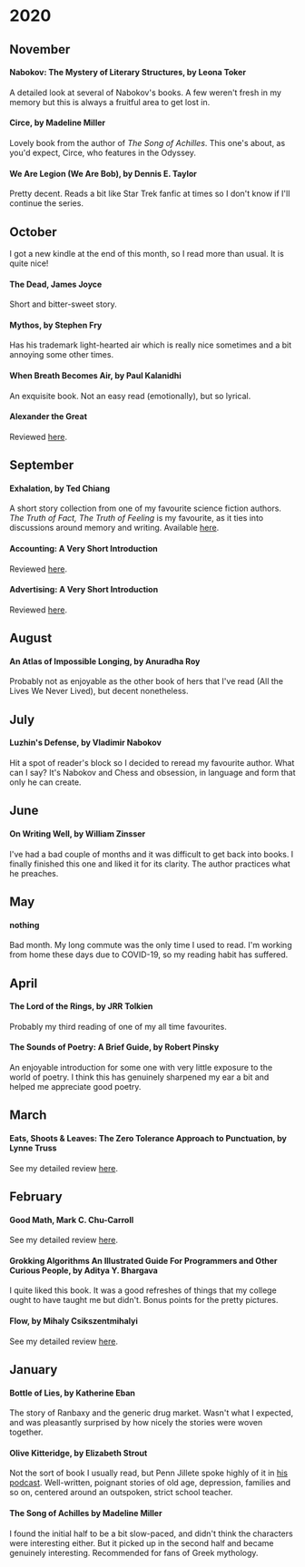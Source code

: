 # 2020

## November

#### Nabokov: The Mystery of Literary Structures, by Leona Toker

A detailed look at several of Nabokov's books. A few weren't fresh in my memory
but this is always a fruitful area to get lost in.

#### Circe, by Madeline Miller

Lovely book from the author of *The Song of Achilles*. This one's about, as you'd expect, Circe, who features in the Odyssey.

#### We Are Legion (We Are Bob), by Dennis E. Taylor 

Pretty decent. Reads a bit like Star Trek fanfic at times so I don't know if I'll continue the series.

## October

I got a new kindle at the end of this month, so I read more than usual. It is quite nice!

#### The Dead, James Joyce

Short and bitter-sweet story.

#### Mythos, by Stephen Fry

Has his trademark light-hearted air which is really nice sometimes and a bit annoying some other times.

#### When Breath Becomes Air, by Paul Kalanidhi

An exquisite book. Not an easy read (emotionally), but so lyrical.

#### Alexander the Great

Reviewed [here](intro/alexander.md).

## September

#### Exhalation, by Ted Chiang

A short story collection from one of my favourite science fiction authors. *The Truth of Fact, The
Truth of Feeling* is my favourite, as it ties into  discussions around memory and writing. Available
[here](https://web.archive.org/web/20140222103103/http://subterraneanpress.com/magazine/fall_2013/the_truth_of_fact_the_truth_of_feeling_by_ted_chiang).

#### Accounting: A Very Short Introduction

Reviewed [here](intro/accounting.md).

#### Advertising: A Very Short Introduction
Reviewed [here](intro/advertising.md).

## August

#### An Atlas of Impossible Longing, by Anuradha Roy

Probably not as enjoyable as the other book of hers that I've read
(All the Lives We Never Lived), but decent nonetheless.

## July

#### Luzhin's Defense, by Vladimir Nabokov

Hit a spot of reader's block so I decided to reread my favourite author. What
can I say? It's Nabokov and Chess and obsession, in language and form that only
he can create.

## June

#### On Writing Well, by William Zinsser

I've had a bad couple of months and it was difficult to get back into books. I
finally finished this one and liked it for its clarity. The author practices
what he preaches.

## May

#### nothing

Bad month. My long commute was the only time I used to read. I'm working from
home these days due to COVID-19, so my reading habit has suffered.

## April

#### The Lord of the Rings, by JRR Tolkien

Probably my third reading of one of my all time favourites.

#### The Sounds of Poetry: A Brief Guide, by Robert Pinsky

An enjoyable introduction for some one with very little exposure to the world
of poetry. I think this has genuinely sharpened my ear a bit and helped me
appreciate good poetry.

## March

#### Eats, Shoots & Leaves: The Zero Tolerance Approach to Punctuation, by Lynne Truss

See my detailed review [here](reviews/eats-shoots-leaves.md).

## February

#### Good Math, Mark C. Chu-Carroll

See my detailed review [here](reviews/good-math.md).

#### Grokking Algorithms An Illustrated Guide For Programmers and Other Curious People, by Aditya Y. Bhargava

I quite liked this book. It was a good refreshes of things that my
college ought to have taught me but didn't. Bonus points for the
pretty pictures.

#### Flow, by Mihaly Csikszentmihalyi

See my detailed review [here](reviews/flow.md).

## January

#### Bottle of Lies, by Katherine Eban

The story of Ranbaxy and the generic drug market. Wasn't what I expected, and
was pleasantly surprised by how nicely the stories were woven together.

#### Olive Kitteridge, by Elizabeth Strout

Not the sort of book I usually read, but Penn Jillete spoke highly of it in
[his podcast](https://pennsundayschool.com/). Well-written, poignant stories of
old age, depression, families and so on, centered around an outspoken, strict
school teacher.

#### The Song of Achilles by Madeline Miller

I found the initial half to be a bit slow-paced, and didn't think the
characters were interesting either. But it picked up in the second half and
became genuinely interesting. Recommended for fans of Greek mythology.



